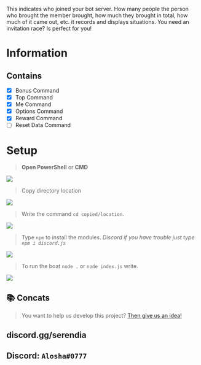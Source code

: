This indicates who joined your bot server. How many people the person who brought the member brought, how much they brought in total, how much of it came out, etc. it records and displays situations. You need an invitation race? Is perfect for you!

# Information


## Contains
- [x] Bonus Command
- [x] Top Command
- [x] Me Command
- [x] Options Command
- [x] Reward Command
- [ ] Reset Data Command

# Setup
> **Open PowerShell** or  **CMD** 

![](https://resimler.aloshaplugins.com/resim/x0ji7lewur.png?raw=true)

> Copy directory location

![](https://resimler.aloshaplugins.com/resim/ui484umb6c.png?raw=true)

> Write the command `cd copied/location`. 

![](https://resimler.aloshaplugins.com/resim/quzzwrqbnt.png?raw=true)

> Type `npm` to install the modules. *Discord if you have trouble just type `npm i discord.js`*

![](https://resimler.aloshaplugins.com/resim/rvzrqt9mcm.png?raw=true "")

> To run the boat `node .` or `node index.js` write.

![](https://resimler.aloshaplugins.com/resim/gdzy93hcqq.png?raw=true "")


## 📚 Concats
> You want to help us develop this project? [Then give us an idea!](https://github.com/serendiasquad/invite-manager/pulls)



## discord.gg/serendia
## Discord: `Alosha#0777`
